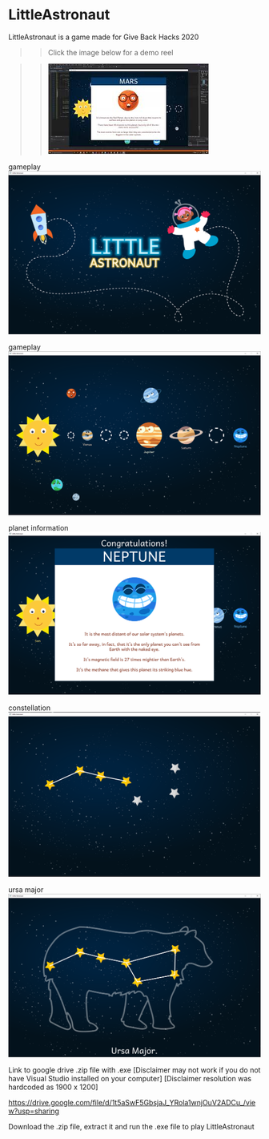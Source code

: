 # LittleAstronaut
LittleAstronaut is a game made for Give Back Hacks 2020

>>Click the image below for a demo reel


>>[![Little Astronaut Demo](GameCaptures/LittleAstronautThumbnail.PNG)](https://youtu.be/nm8VJVWFMGU)


gameplay
![gameplay](GameCaptures/LittleAstronautMenu.PNG)


gameplay
![gameplay](GameCaptures/LittleAstronautGameplay.PNG)


planet information
![planet information](GameCaptures/LittleAstronautInfoCards.PNG)


constellation
![constellation](GameCaptures/LittleAstronautConstellation.PNG)


ursa major
![Ursa Major](GameCaptures/LittleAstronautUrsaMajor.PNG)



Link to google drive .zip file with .exe 
[Disclaimer may not work if you do not have Visual Studio installed on your computer]
[Disclaimer resolution was hardcoded as 1900 x 1200]

https://drive.google.com/file/d/1t5aSwF5GbsjaJ_YRola1wnjOuV2ADCu_/view?usp=sharing

Download the .zip file, extract it and run the .exe file to play LittleAstronaut
